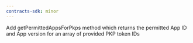 ```yaml
---
contracts-sdk: minor
---
```


Add getPermittedAppsForPkps method which returns the permitted App ID and App version for an array of provided PKP token IDs
